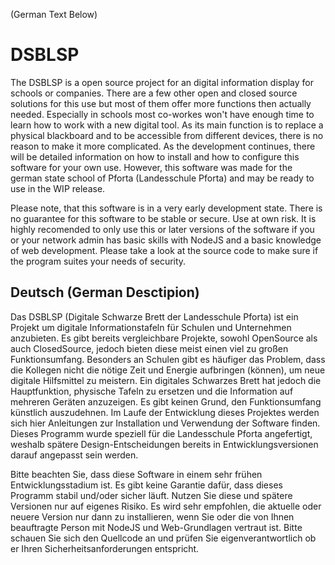 (German Text Below)
# DSBLSP
The DSBLSP is a open source project for an digital information display for schools or companies. There are a few other open and closed source solutions for this use but most of them offer more functions then actually needed.
Especially in schools most co-workes won't have enough time to learn how to work with a new digital tool. As its main function is to replace a physical blackboard and to be accessible from different devices, there is no reason to make it more complicated.
As the development continues, there will be detailed information on how to install and how to configure this software for your own use. However, this software was made for the german state school of Pforta (Landesschule Pforta) and may be ready to use in the WIP release.

Please note, that this software is in a very early development state. There is no guarantee for this software to be stable or secure. Use at own risk.
It is highly recomended to only use this or later versions of the software if you or your network admin has basic skills with NodeJS and a basic knowledge of web development. Please take a look at the source code to make sure if the program suites your needs of security.

## Deutsch (German Desctipion)
Das DSBLSP (Digitale Schwarze Brett der Landesschule Pforta) ist ein Projekt um digitale Informationstafeln für Schulen und Unternehmen anzubieten. Es gibt bereits vergleichbare Projekte, sowohl OpenSource als auch ClosedSource, jedoch bieten diese meist einen viel zu großen Funktionsumfang.
Besonders an Schulen gibt es häufiger das Problem, dass die Kollegen nicht die nötige Zeit und Energie aufbringen (können), um neue digitale Hilfsmittel zu meistern. Ein digitales Schwarzes Brett hat jedoch die Hauptfunktion, physische Tafeln zu ersetzen und die Information auf mehreren Geräten anzuzeigen. Es gibt keinen Grund, den Funktionsumfang künstlich auszudehnen.
Im Laufe der Entwicklung dieses Projektes werden sich hier Anleitungen zur Installation und Verwendung der Software finden. Dieses Programm wurde speziell für die Landesschule Pforta angefertigt, weshalb spätere Design-Entscheidungen bereits in Entwicklungsversionen darauf angepasst sein werden.

Bitte beachten Sie, dass diese Software in einem sehr frühen Entwicklungsstadium ist. Es gibt keine Garantie dafür, dass dieses Programm stabil und/oder sicher läuft. Nutzen Sie diese und spätere Versionen nur auf eigenes Risiko.
Es wird sehr empfohlen, die aktuelle oder neuere Version nur dann zu installieren, wenn Sie oder die von Ihnen beauftragte Person mit NodeJS und Web-Grundlagen vertraut ist. Bitte schauen Sie sich den Quellcode an und prüfen Sie eigenverantwortlich ob er Ihren Sicherheitsanforderungen entspricht.
